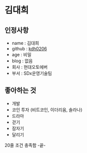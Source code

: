 # 김대희

## 인정사항
- name : 김대희
- github : [kdh0206](https://github.com/Kim-Dae-Hee)
- age : 비밀
- blog : 없음
- 회사 : 현대오토에버
- 부서 : SDx운영기술팀

## 좋아하는 것
- 개발
- 코인 투자 (비트코인, 이더리움, 솔라나)
- 드라마
- 걷기
- 잠자기
- 달리기


20줄 조건 충족함
-끝-